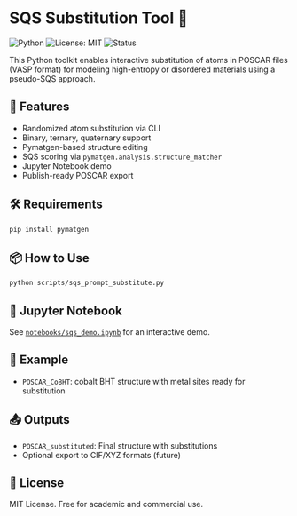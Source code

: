 # SQS Substitution Tool 🧬

![Python](https://img.shields.io/badge/Python-3.8+-blue)
![License: MIT](https://img.shields.io/badge/License-MIT-green.svg)
![Status](https://img.shields.io/badge/Status-Active-brightgreen)

This Python toolkit enables interactive substitution of atoms in POSCAR files (VASP format) for modeling high-entropy or disordered materials using a pseudo-SQS approach.

## 🚀 Features

- Randomized atom substitution via CLI
- Binary, ternary, quaternary support
- Pymatgen-based structure editing
- SQS scoring via `pymatgen.analysis.structure_matcher`
- Jupyter Notebook demo
- Publish-ready POSCAR export

## 🛠 Requirements

```bash
pip install pymatgen
```

## 📦 How to Use

```bash
python scripts/sqs_prompt_substitute.py
```

## 📓 Jupyter Notebook

See [`notebooks/sqs_demo.ipynb`](notebooks/sqs_demo.ipynb) for an interactive demo.

## 🧪 Example

- `POSCAR_CoBHT`: cobalt BHT structure with metal sites ready for substitution

## 📤 Outputs

- `POSCAR_substituted`: Final structure with substitutions
- Optional export to CIF/XYZ formats (future)

## 📘 License

MIT License. Free for academic and commercial use.